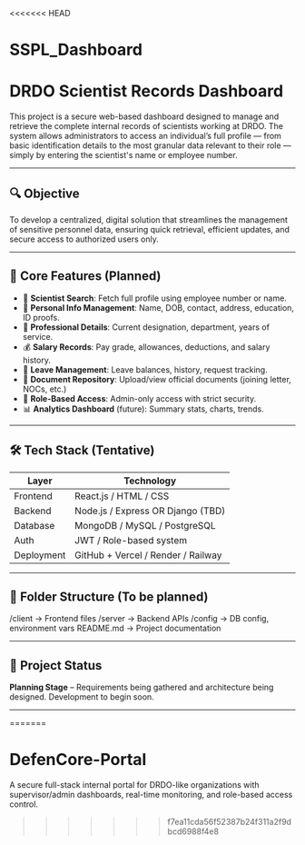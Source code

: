 <<<<<<< HEAD
# SSPL_Dashboard
# DRDO Scientist Records Dashboard

This project is a secure web-based dashboard designed to manage and retrieve the complete internal records of scientists working at DRDO. The system allows administrators to access an individual’s full profile — from basic identification details to the most granular data relevant to their role — simply by entering the scientist's name or employee number.

---

## 🔍 Objective

To develop a centralized, digital solution that streamlines the management of sensitive personnel data, ensuring quick retrieval, efficient updates, and secure access to authorized users only.

---

## 🧾 Core Features (Planned)

- 🔎 **Scientist Search**: Fetch full profile using employee number or name.
- 📄 **Personal Info Management**: Name, DOB, contact, address, education, ID proofs.
- 💼 **Professional Details**: Current designation, department, years of service.
- 💰 **Salary Records**: Pay grade, allowances, deductions, and salary history.
- 📆 **Leave Management**: Leave balances, history, request tracking.
- 📁 **Document Repository**: Upload/view official documents (joining letter, NOCs, etc.)
- 🔐 **Role-Based Access**: Admin-only access with strict security.
- 📊 **Analytics Dashboard** (future): Summary stats, charts, trends.

---

## 🛠️ Tech Stack (Tentative)

| Layer        | Technology              |
|--------------|--------------------------|
| Frontend     | React.js / HTML / CSS    |
| Backend      | Node.js / Express OR Django (TBD) |
| Database     | MongoDB / MySQL / PostgreSQL |
| Auth         | JWT / Role-based system  |
| Deployment   | GitHub + Vercel / Render / Railway |

---

## 📁 Folder Structure (To be planned)

/client → Frontend files
/server → Backend APIs
/config → DB config, environment vars
README.md → Project documentation

---

## 🚧 Project Status

**Planning Stage** – Requirements being gathered and architecture being designed. Development to begin soon.

---
=======
# DefenCore-Portal
A secure full-stack internal portal for DRDO-like organizations with supervisor/admin dashboards, real-time monitoring, and role-based access control.
>>>>>>> f7ea11cda56f52387b24f311a2f9dbcd6988f4e8
